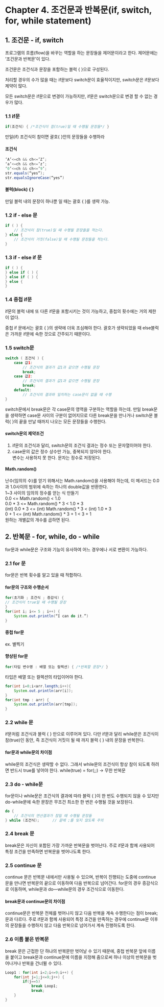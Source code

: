 # Chapter 4. 조건문과 반복문(if, switch, for, while statement)
## 1. 조건문 - if, switch
프로그램의 흐름(flow)을 바꾸는 역할을 하는 문장들을 제어문이라고 한다. 제어문에는 ‘조건문과 반복문’이 있다.

조건문은 조건식과 문장을 포함하는 블럭 { }으로 구성된다.

처리할 경우의 수가 많을 때는 if문보다 switch문이 효율적이지만, switch문은 if문보다 제약이 많다.

모든 switch문은 if문으로 변경이 가능하지만, if문은 switch문으로 변경 할 수 없는 경우가 많다. 

### 1.1 if문
```java
if(조건식) { /*조건식이 참(true)일 때 수행될 문장들*/ }
```
만일(if) 조건식이 참이면 괄호{ }안의 문장들을 수행하라

#### 조건식
```java
‘A’<=ch && ch<=’Z’;
‘a’<=ch && ch<=’z’;
‘0’<=ch && ch<=’9’;
str.equals(“yes”);
str.equalsIgnoreCase(“yes”)
```

#### 블럭(block) { }
만일 블럭 내의 문장이 하나뿐 일 때는 괄호 { }를 생략 가능.

### 1.2 if - else 문
```java
if ( ) {
    // 조건식이 참(true)일 때 수행될 문장들을 적는다.
} else {
    // 조건식이 거짓(false)일 때 수행될 문장들을 적는다.
}
```

### 1.3 if - else if 문
```java
if ( ) {
} else if ( ) { 
} else if ( ) { 
} else {
}
```

### 1.4 중첩 if문
if문의 블럭 내에 또 다른 if문을 포함시키는 것이 가능하고, 중첩의 횟수에는 거의 제한이 없다.

중첩 if 문에서는 괄호 { }의 생략에 더욱 조심해야 한다. 괄호가 생략되었을 때 else블럭은 가까운 if문에 속한 것으로 간주되기 때문이다.

### 1.5 switch문
```java
switch ( 조건식 ) {
	case 값1:
		// 조건식의 결과가 값1과 같으면 수행될 문장
		break;
	case 값2:
		// 조건식의 결과가 값1과 같으면 수행될 문장
		break;
	default:
		// 조건식의 결과와 일치하는 case문이 없을 때 수행
}
```

switch문에서 break문은 각 case문의 영역을 구분하는 역할을 하는데. 만일 break문을 생략하면 case문 사이의 구분이 없어지므로 다른 break문을 만나거나 switch문 블럭{ }의 끝을 만날 때까지 나오는 모든 문장들을 수행한다.

#### switch문의 제약조건
1. if문의 조건식과 달리, switch문의 조건식 결과는 정수 또는 문자열이어야 한다.
2. case문의 값은 정수 상수만 가능, 중복되지 않아야 한다. </br>변수는 사용하지 못 한다. 문자는 정수로 저장된다.

#### Math.random()
난수(임의의 수)를 얻기 위해서는 Math.random()을 사용해야 하는데, 이 메서드는 0.0과 1.0사이의 범위에 속하는 하나의 double값을 반환한다.</br> 
1~3 사이의 임의의 정수를 얻는 식 만들기</br>
0.0 <= Math.random() < 1.0</br>
0.0 * 3 <= Math.random() * 3 < 1.0 * 3</br>
(int) 0.0 * 3 <= (int) Math.random() * 3 < (int) 1.0 * 3</br>
0 + 1 <= (int) Math.random() * 3 + 1 < 3 + 1</br>
원하는 개별값의 개수를 곱하면 된다.</br>

## 2. 반복문 - for, while, do - while
for문과 while문은 구조와 기능이 유사하여 어느 경우에나 서로 변환이 가능하다.

### 2.1 for 문
for문은 반복 횟수를 알고 있을 때 적합하다. 

#### for문의 구조와 수행순서
```java
for(초기화 ; 조건식 ; 증감식) {
// 조건식이 true일 때 수행될 문장
}
for(int i; i<= 5 ; i++) {
	System.out.println(“I can do it.”)
}
```

#### 중첩 for문
ex. 별찍기

#### 향상된 for문
```java
for(타입 변수명 : 배열 또는 컬렉션) { /*반복할 문장*/ }
```
타입은 배열 또는 컬렉션의 타입이어야 한다.
```java
for(int i=0;i<arr.length;i++){
	System.out.println(arr[i]);
}
for(int tmp : arr) {
	System.out.println(arr[tmp]);
}
```
### 2.2 while 문
if문처럼 조건식과 블럭 { } 만으로 이루어져 있다. 다만 if문과 달리 while문은 조건식이 참(true)인 동안, 즉 조건식이 거짓이 될 때 까지 블럭 { } 내의 문장을 반복한다.

#### for문과 while문의 차이점
while문의 조건식은 생략할 수 없다. 그래서 while문의 조건식이 항상 참이 되도록 하려면 반드시 true를 넣어야 한다.
while(true) = for(;;) → 무한 반복문

### 2.3 do - while문
for문이나 while문은 조건식의 결과에 따라 블럭 { }이 한 번도 수행되지 않을 수 있지만 do-while문에 속한 문장은 무조건 최소한 한 번은 수행될 것을 보장된다.
```java
do {
	// 조건식의 연산결과가 참일 때 수행될 문장들
} while (조건식);		// 끝에 ;를 잊지 않도록 주의
```

### 2.4 break 문
break문은 자신이 포함된 가장 가까운 반복문을 벗어난다. 주로 if문과 함께 사용되어 특정 조건을 만족하면 반복문을 벗어나도록 한다.

### 2.5 continue 문
continue 문은 반복문 내에서만 사용될 수 있으며, 반복이 진행되는 도중에 continue문을 만나면 반복문의 끝으로 이동하여 다음 반복으로 넘어간다. for문의 경우 증감식으로 이동하며, while문과 do―while문의 경우 조건식으로 이동한다.

#### break문과 continue문의 차이점
continue문은 반복문 전체를 벗어나지 않고 다음 반복을 계속 수행한다는 점이 break; 문과 다르다. 주로 if문과 함께 사용되어 특정 조건을 만족하는 경우에 continue문 이후의 문장들을 수행하지 않고 다음 반복으로 넘어가서 계속 진행하도록 한다.

### 2.6 이름 붙은 반복문
break 문은 근접한 단 하냐의 반복문만 벗어날 수 있기 때문에, 중첩 반복문 앞에 이름을 붙이고 break문과 continue문에 이름을 지정해 줌으로써 하나 이상의 반복문을 벗어나거나 반복을 건너뛸 수 있다.
```java
Loop1 : for(int i=2;i<=9;i++) {
    for(int j=1;j<=9;j++) {
        if(j==5)
            break Loop1;
        	break;
    }
}
```